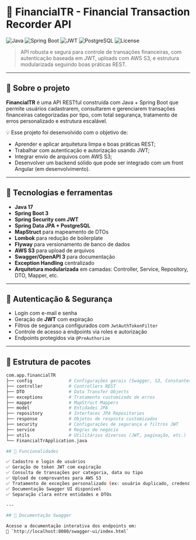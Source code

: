 # 💸 FinancialTR - Financial Transaction Recorder API

![Java](https://img.shields.io/badge/Java-17+-blue)
![Spring Boot](https://img.shields.io/badge/Spring_Boot-3.x-brightgreen)
![JWT](https://img.shields.io/badge/Security-JWT-orange)
![PostgreSQL](https://img.shields.io/badge/Database-PostgreSQL-blue)
![License](https://img.shields.io/badge/license-MIT-lightgrey)

> API robusta e segura para controle de transações financeiras, com autenticação baseada em JWT, uploads com AWS S3, e estrutura modularizada seguindo boas práticas REST.

---

## 🧠 Sobre o projeto

**FinancialTR** é uma API RESTful construída com Java + Spring Boot que permite usuários cadastrarem, consultarem e gerenciarem transações financeiras categorizadas por tipo, com total segurança, tratamento de erros personalizado e estrutura escalável.

💡 Esse projeto foi desenvolvido com o objetivo de:

- Aprender e aplicar arquitetura limpa e boas práticas REST;
- Trabalhar com autenticação e autorização usando JWT;
- Integrar envio de arquivos com AWS S3;
- Desenvolver um backend sólido que pode ser integrado com um front Angular (em desenvolvimento).

---

## 🔧 Tecnologias e ferramentas

- **Java 17**
- **Spring Boot 3**
- **Spring Security com JWT**
- **Spring Data JPA + PostgreSQL**
- **MapStruct** para mapeamento de DTOs
- **Lombok** para redução de boilerplate
- **Flyway** para versionamento de banco de dados
- **AWS S3** para upload de arquivos
- **Swagger/OpenAPI 3** para documentação
- **Exception Handling** centralizado
- **Arquitetura modularizada** em camadas: Controller, Service, Repository, DTO, Mapper, etc.

---

## 🔐 Autenticação & Segurança

- Login com e-mail e senha
- Geração de **JWT** com expiração
- Filtros de segurança configurados com `JwtAuthTokenFilter`
- Controle de acesso a endpoints via roles e autorização
- Endpoints protegidos via `@PreAuthorize`

---

## 📁 Estrutura de pacotes

```bash
com.app.financialTR
├── config              # Configurações gerais (Swagger, S3, Constantes)
├── controller          # Controllers REST
├── DTO                 # Data Transfer Objects
├── exceptions          # Tratamento customizado de erros
├── mapper              # MapStruct Mappers
├── model               # Entidades JPA
├── repository          # Interfaces JPA Repositories
├── response            # Objetos de resposta customizados
├── security            # Configurações de segurança e filtros JWT
├── service             # Regras de negócio
├── utils               # Utilitários diversos (JWT, paginação, etc.)
└── FinancialTrApplication.java

## 📌 Funcionalidades

✅ Cadastro e login de usuários  
✅ Geração de token JWT com expiração  
✅ Consulta de transações por categoria, data ou tipo  
✅ Upload de comprovantes para AWS S3  
✅ Tratamento de exceções personalizado (ex: usuário duplicado, credenciais inválidas, etc.)  
✅ Documentação Swagger UI disponível  
✅ Separação clara entre entidades e DTOs  

---

## 📖 Documentação Swagger

Acesse a documentação interativa dos endpoints em:  
🔗 `http://localhost:8080/swagger-ui/index.html`
